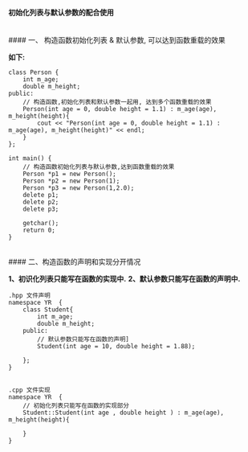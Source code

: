 #### 初始化列表与默认参数的配合使用


<br>
#### 一、 构造函数初始化列表 & 默认参数, 可以达到函数重载的效果


**如下:**
```
class Person {
    int m_age;
    double m_height;
public:
    // 构造函数,初始化列表和默认参数一起用, 达到多个函数重载的效果
    Person(int age = 0, double height = 1.1) : m_age(age), m_height(height){
        cout << "Person(int age = 0, double height = 1.1) : m_age(age), m_height(height)" << endl;
    }
};

int main() {
    // 构造函数初始化列表与默认参数,达到函数重载的效果
    Person *p1 = new Person();
    Person *p2 = new Person(1);
    Person *p3 = new Person(1,2.0);
    delete p1;
    delete p2;
    delete p3;
    
    getchar();
    return 0;
}

```



<br>
#### 二、构造函数的声明和实现分开情况

**1、初识化列表只能写在函数的实现中.**
**2、默认参数只能写在函数的声明中.**

```
.hpp 文件声明
namespace YR  {
    class Student{
        int m_age;
        double m_height;
    public:
        // 默认参数只能写在函数的声明]
        Student(int age = 10, double height = 1.88); 
        
    };
}


.cpp 文件实现
namespace YR  {
    // 初始化列表只能写在函数的实现部分
    Student::Student(int age , double height ) : m_age(age), m_height(height){
        
    }
}
```

